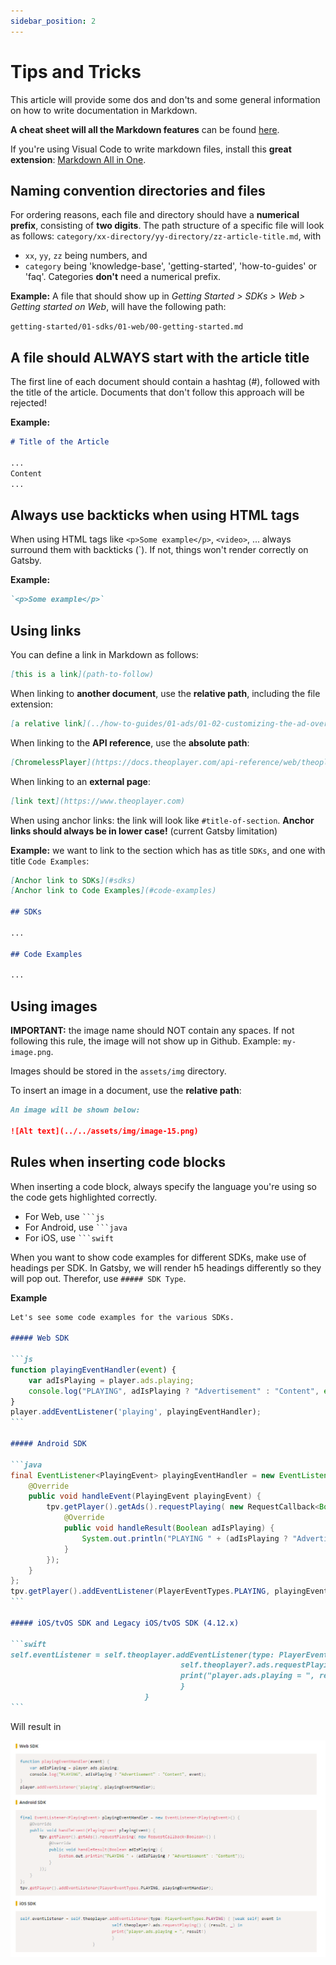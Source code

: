 ```yaml
---
sidebar_position: 2
---
```


# Tips and Tricks

This article will provide some dos and don'ts and some general information on how to write documentation in Markdown.

**A cheat sheet will all the Markdown features** can be found [here](https://github.com/adam-p/markdown-here/wiki/Markdown-Cheatsheet).

If you're using Visual Code to write markdown files, install this **great extension**: [Markdown All in One](https://marketplace.visualstudio.com/items?itemName=yzhang.markdown-all-in-one).

## Naming convention directories and files

For ordering reasons, each file and directory should have a **numerical prefix**, consisting of **two digits**. The path structure of a specific file will look as follows: `category/xx-directory/yy-directory/zz-article-title.md`, with

- `xx`, `yy`, `zz` being numbers, and
- `category` being 'knowledge-base', 'getting-started', 'how-to-guides' or 'faq'. Categories **don't** need a numerical prefix.

**Example:** A file that should show up in _Getting Started > SDKs > Web > Getting started on Web_, will have the following path:

`getting-started/01-sdks/01-web/00-getting-started.md`

## A file should ALWAYS start with the article title

The first line of each document should contain a hashtag (#), followed with the title of the article. Documents that don't follow this approach will be rejected!

**Example:**

```markdown
# Title of the Article

...
Content
...
```

## Always use backticks when using HTML tags

When using HTML tags like `<p>Some example</p>`, `<video>`, ... always surround them with backticks (`). If not, things won't render correctly on Gatsby.

**Example:**

```markdown
`<p>Some example</p>`
```

## Using links

You can define a link in Markdown as follows:

```markdown
[this is a link](path-to-follow)
```

When linking to **another document**, use the **relative path**, including the file extension:

```markdown
[a relative link](../how-to-guides/01-ads/01-02-customizing-the-ad-overlay-text.md)
```

When linking to the **API reference**, use the **absolute path**:

```markdown
[ChromelessPlayer](https://docs.theoplayer.com/api-reference/web/theoplayer.chromelessplayer.md)
```

When linking to an **external page**:

```markdown
[link text](https://www.theoplayer.com)
```

When using anchor links: the link will look like `#title-of-section`. **Anchor links should always be in lower case!** (current Gatsby limitation)

**Example:** we want to link to the section which has as title `SDKs`, and one with title `Code Examples`:

```markdown
[Anchor link to SDKs](#sdks)
[Anchor link to Code Examples](#code-examples)

## SDKs

...

## Code Examples

...
```

## Using images

**IMPORTANT:** the image name should NOT contain any spaces. If not following this rule, the image will not show up in Github. Example: `my-image.png`.

Images should be stored in the `assets/img` directory.

To insert an image in a document, use the **relative path**:

```markdown
An image will be shown below:

![Alt text](../../assets/img/image-15.png)
```

## Rules when inserting code blocks

When inserting a code block, always specify the language you're using so the code gets highlighted correctly.

- For Web, use <code>```js</code>
- For Android, use <code>```java</code>
- For iOS, use <code>```swift</code>

When you want to show code examples for different SDKs, make use of headings per SDK. In Gatsby, we will render h5 headings differently so they will pop out. Therefor, use `##### SDK Type`.

**Example**

````markdown
Let's see some code examples for the various SDKs.

##### Web SDK

```js
function playingEventHandler(event) {
    var adIsPlaying = player.ads.playing;
    console.log("PLAYING", adIsPlaying ? "Advertisement" : "Content", event);
}
player.addEventListener('playing', playingEventHandler);
```

##### Android SDK

```java
final EventListener<PlayingEvent> playingEventHandler = new EventListener<PlayingEvent>() {
    @Override
    public void handleEvent(PlayingEvent playingEvent) {
        tpv.getPlayer().getAds().requestPlaying( new RequestCallback<Boolean>() {
            @Override
            public void handleResult(Boolean adIsPlaying) {
                System.out.println("PLAYING " + (adIsPlaying ? "Advertisement" : "Content"));
            }
        });
    }
};
tpv.getPlayer().addEventListener(PlayerEventTypes.PLAYING, playingEventHandler);
```

##### iOS/tvOS SDK and Legacy iOS/tvOS SDK (4.12.x)

```swift
self.eventListener = self.theoplayer.addEventListener(type: PlayerEventTypes.PLAYING) { [weak self] event in
                                      self.theoplayer?.ads.requestPlaying() { (result, _) in
                                      print("player.ads.playing = ", result!)
                                      }
                              }
```
````

Will result in

![](assets/example-code-render.png)
